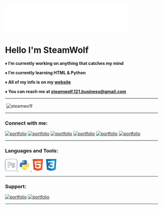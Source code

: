 <img src="https://raw.githubusercontent.com/SteamWo1f/SteamWo1f/1820a39bed6d7984dcd05dc35ac649b04cebb2be/Images/Headers/header-white.svg" width="80%" height="auto">


# Hello I'm SteamWolf

**♦ I’m currently working on anything that catches my mind**

**♦ I’m currently learning HTML & Python**

**♦ All of my info is on my [website](https://steamwolf.vercel.app/)**

**♦ You can reach me at steamwolf.121.business@gmail.com**

---

<p>&nbsp;<img align="center" src="https://github-readme-stats.vercel.app/api?username=steamwo1f&show_icons=true&title_color=ff9347&text_color=ff9347&bg_color=292829&locale=en" alt="steamwo1f" /></p>

---

<h3 align="left">Connect with me:</h3>
<p align="left">

[![portfolio](https://img.shields.io/badge/my_website-%23DD8142?style=for-the-badge&logoColor=white&logoColor=white)](https://steamwolf.vercel.app/) [![portfolio](https://img.shields.io/badge/github-%23292829?style=for-the-badge&logo=github&logoColor=white)](https://github.com/SteamWo1f) [![portfolio](https://img.shields.io/badge/Linkedin-%230077B7?style=for-the-badge&logo=linkedin&logoColor=white)](https://www.linkedin.com/in/steamwolf/) [![portfolio](https://img.shields.io/badge/reddit-%23FF4300?style=for-the-badge&logo=reddit&logoColor=white)](https://www.reddit.com/user/SteamWo1f) [![portfolio](https://img.shields.io/badge/twitter-%23179CF0?style=for-the-badge&logo=twitter&logoColor=white)](https://twitter.com/SteamWolf5) [![portfolio](https://img.shields.io/badge/youtube-%23FF0F00?style=for-the-badge&logo=youtube&logoColor=white)](https://www.youtube.com/channel/UCJqYptKIPNtsWRYWJZZH5Dg)
  
---

<h3 align="left">Languages and Tools:</h3>
<p align="left"> <a href="https://www.photoshop.com/en" target="_blank" rel="noreferrer"> <img src="https://raw.githubusercontent.com/devicons/devicon/master/icons/photoshop/photoshop-line.svg" alt="photoshop" width="40" height="40"/> </a> <a href="https://www.python.org" target="_blank" rel="noreferrer"> <img src="https://raw.githubusercontent.com/devicons/devicon/master/icons/python/python-original.svg" alt="python" width="40" height="40"/> </a> <a> <img src="https://raw.githubusercontent.com/devicons/devicon/55609aa5bd817ff167afce0d965585c92040787a/icons/html5/html5-original.svg" alt="HTML" width="40" height="40"/>  </a> <a> <img src="https://raw.githubusercontent.com/devicons/devicon/55609aa5bd817ff167afce0d965585c92040787a/icons/css3/css3-original.svg" alt="CSS" width="40" height="40"/> </a> </p>

---
<h3 align="left">Support:</h3>
<p align="left">

[![portfolio](https://img.shields.io/badge/paypal-%23233883?style=for-the-badge&logo=paypal&logoColor=white)](https://www.paypal.com/paypalme/SteamWo1f) [![portfolio](https://img.shields.io/badge/ko--fi-%23FF5E5B?style=for-the-badge&logo=ko-fi&logoColor=white)](https://ko-fi.com/steamwolf)

---
